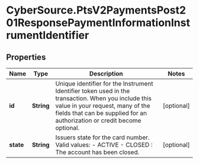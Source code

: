# CyberSource.PtsV2PaymentsPost201ResponsePaymentInformationInstrumentIdentifier

## Properties
Name | Type | Description | Notes
------------ | ------------- | ------------- | -------------
**id** | **String** | Unique identifier for the Instrument Identifier token used in the transaction. When you include this value in your request, many of the fields that can be supplied for an authorization or credit become optional.  | [optional] 
**state** | **String** | Issuers state for the card number. Valid values: - ACTIVE - CLOSED : The account has been closed.  | [optional] 


